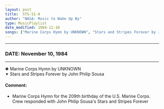 ```yaml
---
layout: post
title:  STS-51-A
author: "NASA: Music to Wake Up By"
type: MusicPlaylist
date_modified: 1984-11-10
songs: ["Marine Corps Hymn by UNKNOWN", "Stars and Stripes Forever by John Philip Sousa"]
---
```


----
### DATE: November 10, 1984
----
✺ Marine Corps Hymn by UNKNOWN  &nbsp;<br />
✦ Stars and Stripes Forever by John Philip Sousa

#### Comment:
* Marine Corps Hymn for the 209th birthday of the U.S. Marine Corps. Crew responded with John Philip Sousa's Stars and Stripes Forever




<br/>
<center>
	<a target="_blank"
	   href="https://twitter.com/intent/tweet?hashtags=Space,NASA,Playlist,NASAWakeupCalls,SpaceProgram&text={{ page.author}}, '{{ page.songs.first }}' {{ page.title }}, {{ page.date | date: '%B %d, %Y' }}. {{ site.url }}{{ page.url }}&via=nasawakeupcalls"><i class="fab fa-twitter" alt="Tweet this page" style="font-size: 1.3em;"></i></a>
	&nbsp; 	<i class="fas fa-user-astronaut" style="font-size: 1.5em;"></i> &nbsp;
    <a type="amzn" search="'Marine Corps Hymn by UNKNOWN' or 'Stars and Stripes Forever by John Philip Sousa'" category="popular music">
    <i class="fab fa-amazon" style="font-size: 1.3em;"></i></a>
</center>
